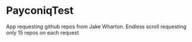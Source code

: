 # PayconiqTest
App requesting github repos from Jake Wharton. 
Endless scroll requesting only 15 repos on each request
